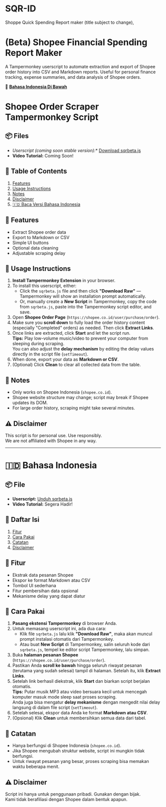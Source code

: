 # SQR-ID
Shoppe Quick Spending Report maker (title subject to change),  
# (Beta) Shopee Financial Spending Report Maker 

A Tampermonkey userscript to automate extraction and export of Shopee order history into CSV and Markdown reports. Useful for personal finance tracking, expense summaries, and data analysis of Shopee orders.

🔗 **[Bahasa Indonesia Di Bawah](#-bahasa-indonesia)**

# Shopee Order Scraper Tampermonkey Script

## 📦 Files

- *Userscript (coming soon stable version):** [Download sqrbeta.js](#) <!-- TODO: Replace # with actual link -->
- **Video Tutorial:** Coming Soon!

## 📝 Table of Contents

1. [Features](#-features)
2. [Usage Instructions](#-usage-instructions)
3. [Notes](#-notes)
4. [Disclaimer](#-disclaimer)
5. [🇮🇩 Baca Versi Bahasa Indonesia](#-bahasa-indonesia)

## 🚀 Features

- Extract Shopee order data
- Export to Markdown or CSV
- Simple UI buttons
- Optional data cleaning
- Adjustable scraping delay

## 🎯 Usage Instructions

1. **Install Tampermonkey Extension** in your browser.
2. To install this userscript, either:  
   - Click the `sqrbeta.js` file and then click **"Download Raw"** — Tampermonkey will show an installation prompt automatically.  
   - Or, manually create a **New Script** in Tampermonkey, copy the code from `sqrbeta.js`, paste into the Tampermonkey script editor, and save.
3. Open **Shopee Order Page** (`https://shopee.co.id/user/purchase/order`).
4. Make sure you **scroll down** to fully load the order history content (especially "Completed" orders) as needed. Then click **Extract Links**.
5. Once links are extracted, click **Start** and let the script run.  
   **Tips:** Play low-volume music/video to prevent your computer from sleeping during scraping.  
   You can also adjust the **delay mechanism** by editing the delay values directly in the script file (`setTimeout`).
6. When done, export your data as **Markdown or CSV**.
7. (Optional) Click **Clean** to clear all collected data from the table.

## 📝 Notes

- Only works on Shopee Indonesia (`shopee.co.id`).
- Shopee website structure may change; script may break if Shopee updates its DOM.
- For large order history, scraping might take several minutes.

## ⚠️ Disclaimer

This script is for personal use. Use responsibly.  
We are not affiliated with Shopee in any way.

---

# 🇮🇩 Bahasa Indonesia

## 📦 File

- **Userscript:** [Unduh sqrbeta.js](#) <!-- TODO: Replace # with actual link -->
- **Video Tutorial:** Segera Hadir!

## 📝 Daftar Isi

1. [Fitur](#-fitur)
2. [Cara Pakai](#-cara-pakai)
3. [Catatan](#-catatan)
4. [Disclaimer](#-disclaimer-1)

## 🚀 Fitur

- Ekstrak data pesanan Shopee
- Ekspor ke format Markdown atau CSV
- Tombol UI sederhana
- Fitur pembersihan data opsional
- Mekanisme delay yang dapat diatur

## 🎯 Cara Pakai

1. **Pasang ekstensi Tampermonkey** di browser Anda.
2. Untuk memasang userscript ini, ada dua cara:  
   - Klik file `sqrbeta.js` lalu klik **"Download Raw"**, maka akan muncul prompt instalasi otomatis dari Tampermonkey.  
   - Atau buat **New Script** di Tampermonkey, salin seluruh kode dari `sqrbeta.js`, tempel ke editor script Tampermonkey, lalu simpan.
3. Buka **halaman pesanan Shopee** (`https://shopee.co.id/user/purchase/order`).
4. Pastikan Anda **scroll ke bawah** hingga seluruh riwayat pesanan (terutama yang sudah selesai) tampil di halaman. Setelah itu, klik **Extract Links**.
5. Setelah link berhasil diekstrak, klik **Start** dan biarkan script berjalan otomatis.  
   **Tips:** Putar musik MP3 atau video bersuara kecil untuk mencegah komputer masuk mode sleep saat proses scraping.  
   Anda juga bisa mengatur **delay mekanisme** dengan mengedit nilai delay langsung di dalam file script (`setTimeout`).
6. Setelah selesai, ekspor data Anda ke format **Markdown atau CSV**.
7. (Opsional) Klik **Clean** untuk membersihkan semua data dari tabel.

## 📝 Catatan

- Hanya berfungsi di Shopee Indonesia (`shopee.co.id`).
- Jika Shopee mengubah struktur website, script ini mungkin tidak berfungsi.
- Untuk riwayat pesanan yang besar, proses scraping bisa memakan waktu beberapa menit.

## ⚠️ Disclaimer

Script ini hanya untuk penggunaan pribadi. Gunakan dengan bijak.  
Kami tidak berafiliasi dengan Shopee dalam bentuk apapun.
